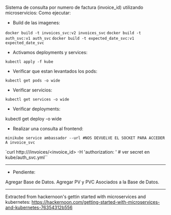 Sistema de consulta por numero de factura (invoice_id) utilizando microservicios:
Como ejecutar:
* Build de las imagenes:

 `docker build -t invoices_svc:v2 invoices_svc`
 `docker build -t auth_svc:v1 auth_svc`
 `docker build -t expected_date_svc:v1 expected_date_svc`

* Activamos deployments y services:

 `kubectl apply -f kube`

* Verificar que estan levantados los pods:

 `kubectl get pods -o wide`

* Verificar servicios:

 `kubectl get services -o wide`

* Verificar deployments:
 
kubectl get deploy -o wide

* Realizar una consulta al frontend:
 
 `minikube service ambassador --url #NOS DEVUELVE EL SOCKET PARA ACCEDER A invoice_svc`

 `curl http://<socket>/invoices/<invoice_id> -H 'authorization: <secret>' # ver secret en kube/auth_svc.yml``

--- 

* Pendiente:

 Agregar Base de Datos.
 Agregar PV y PVC Asociados a la Base de Datos.

--- 
Extracted from hackernoon's gettin started with microservices and kubernetes:
https://hackernoon.com/getting-started-with-microservices-and-kubernetes-76354312b556
